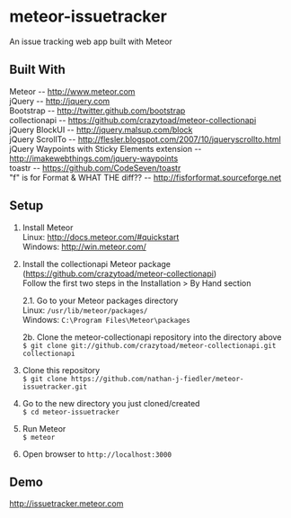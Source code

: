 meteor-issuetracker
===================


An issue tracking web app built with Meteor


Built With
-------------------
Meteor -- http://www.meteor.com  
jQuery -- http://jquery.com  
Bootstrap -- http://twitter.github.com/bootstrap  
collectionapi -- https://github.com/crazytoad/meteor-collectionapi  
jQuery BlockUI -- http://jquery.malsup.com/block  
jQuery ScrollTo -- http://flesler.blogspot.com/2007/10/jqueryscrollto.html  
jQuery Waypoints with Sticky Elements extension -- http://imakewebthings.com/jquery-waypoints  
toastr -- https://github.com/CodeSeven/toastr  
"f" is for Format & WHAT THE diff?? -- http://fisforformat.sourceforge.net  


Setup
-------------------
1. Install Meteor  
Linux: http://docs.meteor.com/#quickstart  
Windows: http://win.meteor.com/  
                  
2. Install the collectionapi Meteor package (https://github.com/crazytoad/meteor-collectionapi)  
   Follow the first two steps in the Installation > By Hand section  
                  
      2.1. Go to your Meteor packages directory  
      Linux:   `/usr/lib/meteor/packages/`  
      Windows: `C:\Program Files\Meteor\packages`  
                  
      2b. Clone the meteor-collectionapi repository into the directory above  
      `$ git clone git://github.com/crazytoad/meteor-collectionapi.git collectionapi`  
                  
3. Clone this repository  
      `$ git clone https://github.com/nathan-j-fiedler/meteor-issuetracker.git`  
                  
4. Go to the new directory you just cloned/created  
      `$ cd meteor-issuetracker`  
                  
5. Run Meteor  
      `$ meteor`  
                  
6. Open browser to `http://localhost:3000`


Demo
-------------------
http://issuetracker.meteor.com